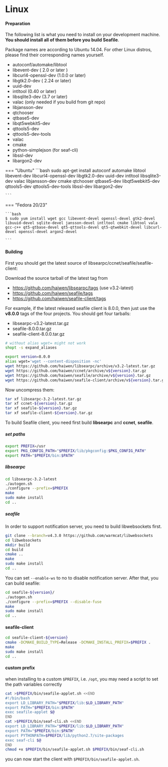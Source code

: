 # Linux

#### Preparation

The following list is what you need to install on your development machine. **You should install all of them before you build Seafile**.

Package names are according to Ubuntu 14.04. For other Linux distros, please find their corresponding names yourself.

* autoconf/automake/libtool
* libevent-dev ( 2.0 or later )
* libcurl4-openssl-dev  (1.0.0 or later)
* libgtk2.0-dev ( 2.24 or later)
* uuid-dev
* intltool (0.40 or later)
* libsqlite3-dev (3.7 or later)
* valac  (only needed if you build from git repo)
* libjansson-dev
* qtchooser
* qtbase5-dev
* libqt5webkit5-dev
* qttools5-dev
* qttools5-dev-tools
* valac
* cmake
* python-simplejson (for seaf-cli)
* libssl-dev
* libargon2-dev

=== "Ubuntu"
    ```bash
    sudo apt-get install autoconf automake libtool libevent-dev libcurl4-openssl-dev libgtk2.0-dev uuid-dev intltool libsqlite3-dev valac libjansson-dev cmake qtchooser qtbase5-dev libqt5webkit5-dev qttools5-dev qttools5-dev-tools libssl-dev libargon2-dev

    ```
=== "Fedora 20/23"

    ```bash
    $ sudo yum install wget gcc libevent-devel openssl-devel gtk2-devel libuuid-devel sqlite-devel jansson-devel intltool cmake libtool vala gcc-c++ qt5-qtbase-devel qt5-qttools-devel qt5-qtwebkit-devel libcurl-devel openssl-devel argon2-devel

    ```

#### Building

First you should get the latest source of libsearpc/ccnet/seafile/seafile-client:

Download the source tarball of the latest tag from

* <https://github.com/haiwen/libsearpc/tags> (use v3.2-latest)
* <https://github.com/haiwen/seafile/tags>
* <https://github.com/haiwen/seafile-client/tags>

For example, if the latest released seafile client is 8.0.0, then just use the **v8.0.0** tags of the four projects. You should get four tarballs:

* libsearpc-v3.2-latest.tar.gz
* seafile-8.0.0.tar.gz
* seafile-client-8.0.0.tar.gz

```sh
# without alias wget= might not work
shopt -s expand_aliases

export version=8.0.0
alias wget='wget --content-disposition -nc'
wget https://github.com/haiwen/libsearpc/archive/v3.2-latest.tar.gz
wget https://github.com/haiwen/ccnet/archive/v${version}.tar.gz 
wget https://github.com/haiwen/seafile/archive/v${version}.tar.gz
wget https://github.com/haiwen/seafile-client/archive/v${version}.tar.gz

```

Now uncompress them:

```sh
tar xf libsearpc-3.2-latest.tar.gz
tar xf ccnet-${version}.tar.gz
tar xf seafile-${version}.tar.gz
tar xf seafile-client-${version}.tar.gz

```

To build Seafile client, you need first build **libsearpc** and **ccnet**, **seafile**.

##### set paths

```bash
export PREFIX=/usr
export PKG_CONFIG_PATH="$PREFIX/lib/pkgconfig:$PKG_CONFIG_PATH"
export PATH="$PREFIX/bin:$PATH"

```

##### libsearpc

```bash
cd libsearpc-3.2-latest
./autogen.sh
./configure --prefix=$PREFIX
make
sudo make install
cd ..

```

##### seafile

In order to support notification server, you need to build libwebsockets first.
```bash
git clone --branch=v4.3.0 https://github.com/warmcat/libwebsockets
cd libwebsockets
mkdir build
cd build
cmake ..
make
sudo make install
cd ..

```

You can set `--enable-ws` to no to disable notification server.
After that, you can build seafile:

```bash
cd seafile-${version}/
./autogen.sh
./configure --prefix=$PREFIX --disable-fuse
make
sudo make install
cd ..

```

#### seafile-client

```bash
cd seafile-client-${version}
cmake -DCMAKE_BUILD_TYPE=Release -DCMAKE_INSTALL_PREFIX=$PREFIX .
make
sudo make install
cd ..

```

#### custom prefix

when installing to a custom `$PREFIX`, i.e. `/opt`, you may need a script to set the path variables correctly

```bash
cat >$PREFIX/bin/seafile-applet.sh <<END
#!/bin/bash
export LD_LIBRARY_PATH="$PREFIX/lib:$LD_LIBRARY_PATH"
export PATH="$PREFIX/bin:$PATH"
exec seafile-applet $@
END
cat >$PREFIX/bin/seaf-cli.sh <<END
export LD_LIBRARY_PATH="$PREFIX/lib:$LD_LIBRARY_PATH"
export PATH="$PREFIX/bin:$PATH"
export PYTHONPATH=$PREFIX/lib/python2.7/site-packages
exec seaf-cli $@
END
chmod +x $PREFIX/bin/seafile-applet.sh $PREFIX/bin/seaf-cli.sh

```

you can now start the client with `$PREFIX/bin/seafile-applet.sh`.
